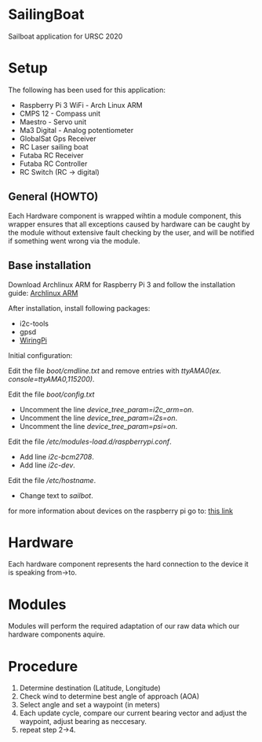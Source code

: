 # SailingBoat
Sailboat application for URSC 2020

# Setup
The following has been used for this application:

- Raspberry Pi 3 WiFi - Arch Linux ARM
- CMPS 12 - Compass unit
- Maestro - Servo unit
- Ma3 Digital - Analog potentiometer
- GlobalSat Gps Receiver
- RC Laser sailing boat
- Futaba RC Receiver
- Futaba RC Controller
- RC Switch (RC -> digital)

## General (HOWTO)
Each Hardware component is wrapped wihtin a module component, this wrapper
ensures that all exceptions caused by hardware can be caught by the module
without extensive fault checking by the user, and will be notified if
something went wrong via the module.
    
## Base installation
Download Archlinux ARM for Raspberry Pi 3 and follow the installation guide:
[Archlinux ARM](https://archlinuxarm.org/platforms/armv8/broadcom/raspberry-pi-3)
    
After installation, install following packages:

- i2c-tools
- gpsd
- [WiringPi](https://github.com/WiringPi/WiringPi)
    
Initial configuration:

Edit the file *boot/cmdline.txt* and remove entries with *ttyAMA0(ex. console=ttyAMA0,115200)*.
    
Edit the file *boot/config.txt*

- Uncomment the line *device_tree_param=i2c_arm=on*.
- Uncomment the line *device_tree_param=i2s=on*.
- Uncomment the line *device_tree_param=psi=on*.
    
Edit the file */etc/modules-load.d/raspberrypi.conf*.

- Add line *i2c-bcm2708*.
- Add line *i2c-dev*.
    
Edit the file */etc/hostname*.

- Change text to *sailbot*.
    
for more information about devices on the raspberry pi go to: [this link](https://archlinuxarm.org/wiki/Raspberry_Pi)
    
    
    
# Hardware
Each hardware component represents the hard connection to the device it is
speaking from->to.
    
    
# Modules
Modules will perform the required adaptation of our raw data which our
hardware components aquire.
    
# Procedure

1. Determine destination (Latitude, Longitude)
2. Check wind to determine best angle of approach (AOA)
3. Select angle and set a waypoint (in meters)
4. Each update cycle, compare our current bearing vector and adjust the
   waypoint, adjust bearing as neccesary.
5. repeat step 2->4.
